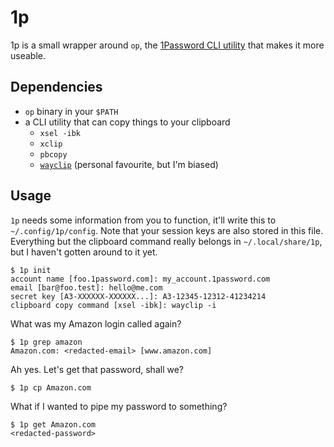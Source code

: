 # 1p

1p is a small wrapper around `op`, the [1Password CLI utility](https://app-updates.agilebits.com/product_history/CLI) that makes it more useable.

## Dependencies

- `op` binary in your `$PATH`
- a CLI utility that can copy things to your clipboard
	- `xsel -ibk`
	- `xclip`
	- `pbcopy`
	- [`wayclip`](https://github.com/rahulg/wayclip) (personal favourite, but I'm biased)

## Usage

`1p` needs some information from you to function, it'll write this to `~/.config/1p/config`.
Note that your session keys are also stored in this file. Everything but the clipboard command really belongs in `~/.local/share/1p`, but I haven't gotten around to it yet.

```
$ 1p init
account name [foo.1password.com]: my_account.1password.com
email [bar@foo.test]: hello@me.com
secret key [A3-XXXXXX-XXXXXX...]: A3-12345-12312-41234214
clipboard copy command [xsel -ibk]: wayclip -i
```

What was my Amazon login called again?

```
$ 1p grep amazon
Amazon.com: <redacted-email> [www.amazon.com]
```

Ah yes. Let's get that password, shall we?

```
$ 1p cp Amazon.com
```

What if I wanted to pipe my password to something?

```
$ 1p get Amazon.com
<redacted-password>
```
